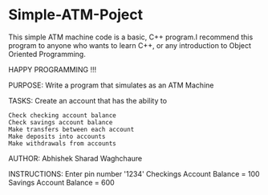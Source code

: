 # Simple-ATM-Poject

This simple ATM machine code is a basic, C++ program.I recommend this program to anyone who wants to learn C++, or any introduction to Object Oriented Programming.

HAPPY PROGRAMMING !!!

PURPOSE: 
    Write a program that simulates as an ATM Machine

TASKS: 
    Create an account that has the ability to

    Check checking account balance
    Check savings account balance
    Make transfers between each account
    Make deposits into accounts
    Make withdrawals from accounts
    
AUTHOR: Abhishek Sharad Waghchaure

INSTRUCTIONS:
    Enter pin number '1234'
    Checkings Account Balance = 100 
    Savings Account Balance = 600
